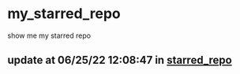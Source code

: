 # my_starred_repo
show me my starred repo

update at 06/25/22 12:08:47 in [starred_repo](./index.html)
---

